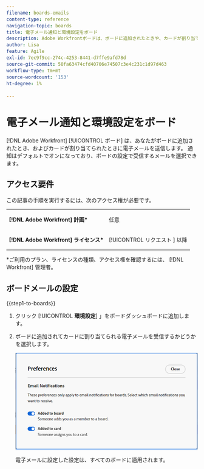 ```yaml
---
filename: boards-emails
content-type: reference
navigation-topic: boards
title: 電子メール通知と環境設定をボード
description: Adobe Workfrontボードは、ボードに追加されたときや、カードが割り当てられたときに、電子メールを送信します。
author: Lisa
feature: Agile
exl-id: 7ec9f9cc-274c-4253-8441-d7ffe9afd78d
source-git-commit: 50fa63474cfd40706e74507c3e4c231c1d97d463
workflow-type: tm+mt
source-wordcount: '153'
ht-degree: 1%

---
```


# 電子メール通知と環境設定をボード

[!DNL Adobe Workfront] [!UICONTROL ボード] は、あなたがボードに追加されたとき、およびカードが割り当てられたときに電子メールを送信します。 通知はデフォルトでオンになっており、ボードの設定で受信するメールを選択できます。

## アクセス要件

この記事の手順を実行するには、次のアクセス権が必要です。

<table style="table-layout:auto"> 
 <col> 
 </col> 
 <col> 
 </col> 
 <tbody> 
  <tr> 
   <td role="rowheader"><strong>[!DNL Adobe Workfront] 計画*</strong></td> 
   <td> <p>任意</p> </td> 
  </tr> 
  <tr> 
   <td role="rowheader"><strong>[!DNL Adobe Workfront] ライセンス*</strong></td> 
   <td> <p>[!UICONTROL リクエスト ] 以降</p> </td> 
  </tr> 
 </tbody> 
</table>

&#42;ご利用のプラン、ライセンスの種類、アクセス権を確認するには、 [!DNL Workfront] 管理者。

## ボードメールの設定

{{step1-to-boards}}

1. クリック [!UICONTROL **環境設定**] 」をボードダッシュボードに追加します。
1. ボードに追加されてカードに割り当てられる電子メールを受信するかどうかを選択します。

   ![メールの環境設定をボード](assets/boards-email-preferences.png)

   電子メールに設定した設定は、すべてのボードに適用されます。

<!--

<div class="preview">

## Set the dark mode preference

>[!NOTE]
>
>If your organization's instance of Workfront has been onboarded to the Adobe Unified Experience, you can enable dark theme formatting for all of Adobe Experience Cloud through your preferences menu (your profile picture), and you will not see a separate dark mode option for Workfront Boards. For more information, see [Adobe Unified Experience for Workfront](/help/quicksilver/workfront-basics/navigate-workfront/workfront-navigation/adobe-unified-experience.md).

{{step1-to-boards}}

1. Click [!UICONTROL **Preferences**] on the boards dashboard.
1. In the Themes area, enable or disable Dark mode.

   The preference you set for dark mode applies to all of your boards and workstreams, and the dashboard.

</div>

-->